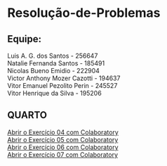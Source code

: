# Resolução-de-Problemas

## Equipe:
<p>Luis A. G. dos Santos - 256647</br>
Natalie Fernanda Santos - 185491</br>
Nicolas Bueno Emidio - 222904</br>
Victor Anthony Mozer Cazotti - 194637</br>
Vitor Emanuel Pezolito Perin - 245527</br>
Vitor Henrique da Silva - 195206</p>

## QUARTO
[Abrir o Exercício 04 com Colaboratory](https://colab.research.google.com/drive/1uvhbI9fpp7C0LgWUlzhyMt-H47A0eT7v)<br>
[Abrir o Exercício 05 com Colaboratory](https://colab.research.google.com/drive/1b0XE8H3Rk5btroewtPJ-6VOCumdPnJtu)<br>
[Abrir o Exercício 06 com Colaboratory]()<br>
[Abrir o Exercício 07 com Colaboratory]()<br>



